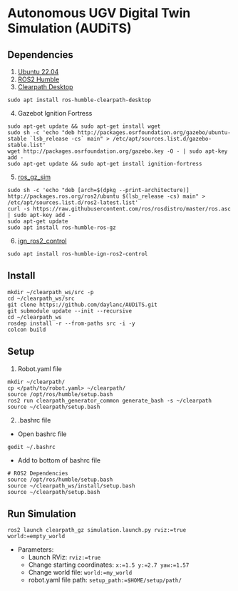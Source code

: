 # Autonomous UGV Digital Twin Simulation (AUDiTS)

## Dependencies
1. [Ubuntu 22.04](https://releases.ubuntu.com/jammy/)
2. [ROS2 Humble](https://docs.ros.org/en/humble/Installation/Ubuntu-Install-Debs.html)
3. [Clearpath Desktop](https://github.com/clearpathrobotics/clearpath_desktop)
```
sudo apt install ros-humble-clearpath-desktop
```
4. Gazebot Ignition Fortress
```
sudo apt-get update && sudo apt-get install wget
sudo sh -c 'echo "deb http://packages.osrfoundation.org/gazebo/ubuntu-stable `lsb_release -cs` main" > /etc/apt/sources.list.d/gazebo-stable.list'
wget http://packages.osrfoundation.org/gazebo.key -O - | sudo apt-key add -
sudo apt-get update && sudo apt-get install ignition-fortress
```
5. [ros_gz_sim](https://github.com/gazebosim/ros_gz/tree/humble)
```
sudo sh -c 'echo "deb [arch=$(dpkg --print-architecture)] http://packages.ros.org/ros2/ubuntu $(lsb_release -cs) main" > /etc/apt/sources.list.d/ros2-latest.list'
curl -s https://raw.githubusercontent.com/ros/rosdistro/master/ros.asc | sudo apt-key add -
sudo apt-get update
sudo apt install ros-humble-ros-gz
```
6. [ign_ros2_control](https://github.com/ros-controls/gz_ros2_control/tree/humble)
```
sudo apt install ros-humble-ign-ros2-control
```

## Install
```
mkdir ~/clearpath_ws/src -p
cd ~/clearpath_ws/src
git clone https://github.com/daylanc/AUDiTS.git
git submodule update --init --recursive
cd ~/clearpath_ws
rosdep install -r --from-paths src -i -y
colcon build
```

## Setup
1. Robot.yaml file
```
mkdir ~/clearpath/
cp </path/to/robot.yaml> ~/clearpath/
source /opt/ros/humble/setup.bash
ros2 run clearpath_generator_common generate_bash -s ~/clearpath
source ~/clearpath/setup.bash
```
2. .bashrc file
- Open bashrc file
```
gedit ~/.bashrc
```
- Add to bottom of bashrc file
```
# ROS2 Dependencies
source /opt/ros/humble/setup.bash
source ~/clearpath_ws/install/setup.bash
source ~/clearpath/setup.bash
```

## Run Simulation
```
ros2 launch clearpath_gz simulation.launch.py rviz:=true world:=empty_world
```
- Parameters:
  - Launch RViz: ``` rviz:=true ```
  - Change starting coordinates: ``` x:=1.5 y:=2.7 yaw:=1.57 ```
  - Change world file: ``` world:=my_world ```
  - robot.yaml file path: ``` setup_path:=$HOME/setup/path/ ```
  
 
